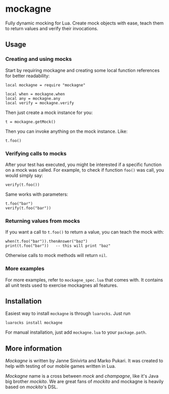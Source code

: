 mockagne
========

Fully dynamic mocking for Lua. Create mock objects with ease, teach them to return values and verify their invocations.

## Usage
### Creating and using mocks
Start by requiring mockagne and creating some local function references for better readability:

    local mockagne = require "mockagne"
    
    local when = mockagne.when
    local any = mockagne.any
    local verify = mockagne.verify

Then just create a mock instance for you:

	t = mockagne.getMock()

Then you can invoke anything on the mock instance. Like:

    t.foo()

### Verifying calls to mocks
After your test has executed, you might be interested if a specific function on a mock was called. For example, to check if function `foo()` was call, you would simply say:

    verify(t.foo())

Same works with parameters:

    t.foo("bar")
    verify(t.foo("bar"))

### Returning values from mocks
If you want a call to `t.foo()` to return a value, you can teach the mock with:

    when(t.foo("bar")).thenAnswer("baz")
    print(t.foo("bar"))   -- this will print "baz"

Otherwise calls to mock methods will return `nil`.

### More examples
For more examples, refer to `mockagne_spec.lua` that comes with. It contains all unit tests used to exercise mockagnes all features.

## Installation

Easiest way to install `mockagne` is through `luarocks`. Just run

    luarocks install mockagne

For manual installation, just add `mockagne.lua` to your `package.path`.

## More information

_Mockagne_ is written by Janne Sinivirta and Marko Pukari. It was created to help with testing of our mobile games written in Lua.

_Mockagne_ name is a cross between _mock_ and _champagne_, like it's Java big brother _mockito_. We are great fans of _mockito_ and mockagne is heavily based on _mockito_'s DSL.
